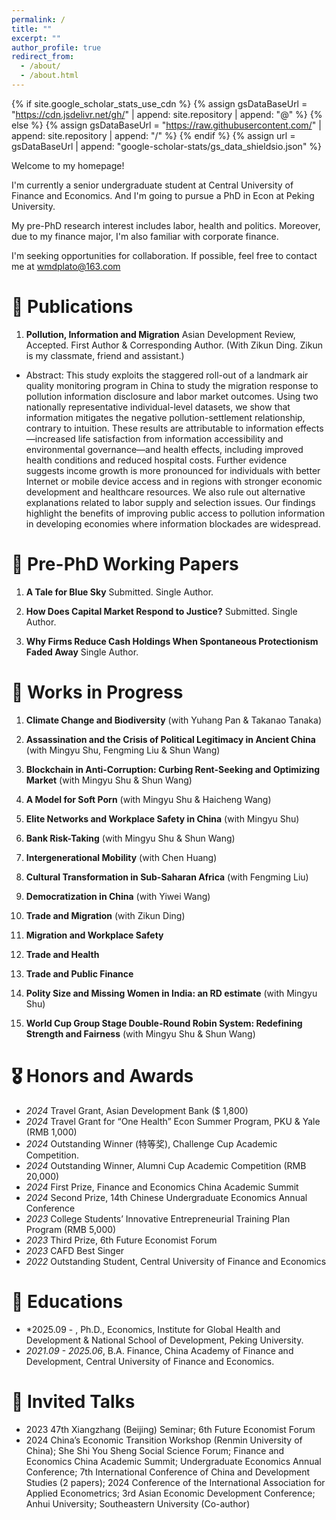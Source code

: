 ```yaml
---
permalink: /
title: ""
excerpt: ""
author_profile: true
redirect_from: 
  - /about/
  - /about.html
---
```


{% if site.google_scholar_stats_use_cdn %}
{% assign gsDataBaseUrl = "https://cdn.jsdelivr.net/gh/" | append: site.repository | append: "@" %}
{% else %}
{% assign gsDataBaseUrl = "https://raw.githubusercontent.com/" | append: site.repository | append: "/" %}
{% endif %}
{% assign url = gsDataBaseUrl | append: "google-scholar-stats/gs_data_shieldsio.json" %}

<span class='anchor' id='about-me'></span>

Welcome to my homepage!

I'm currently a senior undergraduate student at Central University of Finance and Economics. And I'm going to pursue a PhD in Econ at Peking University.

My pre-PhD research interest includes labor, health and politics. Moreover, due to my finance major, I'm also familiar with corporate finance.

I'm seeking opportunities for collaboration. If possible, feel free to contact me at wmdplato@163.com 


# 📝 Publications 

1. **Pollution, Information and Migration** Asian Development Review, Accepted. First Author & Corresponding Author. (With Zikun Ding. Zikun is my classmate, friend and assistant.)
- Abstract: This study exploits the staggered roll-out of a landmark air quality monitoring program in China to study the migration response to pollution information disclosure and labor market outcomes. Using two nationally representative individual-level datasets, we show that information mitigates the negative pollution-settlement relationship, contrary to intuition. These results are attributable to information effects—increased life satisfaction from information accessibility and environmental governance—and health effects, including improved health conditions and reduced hospital costs. Further evidence suggests income growth is more pronounced for individuals with better Internet or mobile device access and in regions with stronger economic development and healthcare resources. We also rule out alternative explanations related to labor supply and selection issues. Our findings highlight the benefits of improving public access to pollution information in developing economies where information blockades are widespread.

# 📝 Pre-PhD Working Papers 

1. **A Tale for Blue Sky** Submitted. Single Author.

2. **How Does Capital Market Respond to Justice?** Submitted. Single Author.

3. **Why Firms Reduce Cash Holdings When Spontaneous Protectionism Faded Away** Single Author.

# 📝 Works in Progress
1. **Climate Change and Biodiversity** (with Yuhang Pan & Takanao Tanaka)

2. **Assassination and the Crisis of Political Legitimacy in Ancient China** (with Mingyu Shu, Fengming Liu & Shun Wang)

3. **Blockchain in Anti-Corruption: Curbing Rent-Seeking and Optimizing Market** (with Mingyu Shu & Shun Wang)

4. **A Model for Soft Porn** (with Mingyu Shu & Haicheng Wang)

5. **Elite Networks and Workplace Safety in China** (with Mingyu Shu)

6. **Bank Risk-Taking** (with Mingyu Shu & Shun Wang)

7. **Intergenerational Mobility** (with Chen Huang)

8. **Cultural Transformation in Sub-Saharan Africa** (with Fengming Liu)

9. **Democratization in China** (with Yiwei Wang)

10. **Trade and Migration** (with Zikun Ding)

11. **Migration and Workplace Safety**

12. **Trade and Health**

13. **Trade and Public Finance**

14. **Polity Size and Missing Women in India: an RD estimate** (with Mingyu Shu)

15. **World Cup Group Stage Double-Round Robin System: Redefining Strength and Fairness** (with Mingyu Shu & Shun Wang)


# 🎖 Honors and Awards

- *2024* Travel Grant, Asian Development Bank ($ 1,800)
- *2024* Travel Grant for “One Health” Econ Summer Program, PKU & Yale (RMB 1,000)
- *2024* Outstanding Winner (特等奖), Challenge Cup Academic Competition.
- *2024* Outstanding Winner, Alumni Cup Academic Competition (RMB 20,000)
- *2024* First Prize, Finance and Economics China Academic Summit
- *2024* Second Prize, 14th Chinese Undergraduate Economics Annual Conference
- *2023* College Students’ Innovative Entrepreneurial Training Plan Program (RMB 5,000)
- *2023* Third Prize, 6th Future Economist Forum
- *2023* CAFD Best Singer
- *2022* Outstanding Student, Central University of Finance and Economics

# 📖 Educations
- *2025.09 - , Ph.D., Economics, Institute for Global Health and Development & National School of Development, Peking University. 
- *2021.09 - 2025.06*, B.A. Finance, China Academy of Finance and Development, Central University of Finance and Economics. 

# 💬 Invited Talks
- 2023 47th Xiangzhang (Beijing) Seminar; 6th Future Economist Forum
- 2024 China’s Economic Transition Workshop (Renmin University of China); She Shi You Sheng Social Science Forum; Finance and Economics China Academic Summit; Undergraduate Economics Annual Conference; 7th International Conference of China and Development Studies (2 papers); 2024 Conference of the International Association for Applied Econometrics; 3rd Asian Economic Development Conference; Anhui University; Southeastern University (Co-author)
